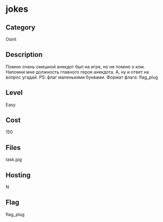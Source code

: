 # jokes

## Category
Osint

## Description
Помню очень смешной анекдот был на игре, но не помню о ком. Напомни мне должность главного героя анекдота. А, ну и ответ на вопрос угадай. PS: флаг маленькими буквами. Формат флага: flag_plug

## Level
Easy

## Cost
150

## Files
task.jpg

## Hosting
N

## Flag
flag_plug
